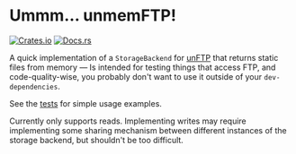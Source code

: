 # Ummm... unmemFTP!

[![Crates.io](https://img.shields.io/crates/v/unmemftp.svg)](https://crates.io/crates/unmemftp)
[![Docs.rs](https://docs.rs/unmemftp/badge.svg)](https://docs.rs/unmemftp/)

A quick implementation of a `StorageBackend` for [unFTP](https://crates.io/crates/libunftp) that returns static files from memory — Is intended for testing things that access FTP, and code-quality-wise, you probably don't want to use it outside of your `dev-dependencies`.

See the [tests](./tests/test.rs) for simple usage examples.

Currently only supports reads. Implementing writes may require implementing some sharing mechanism between different instances of the storage backend, but shouldn't be too difficult.
